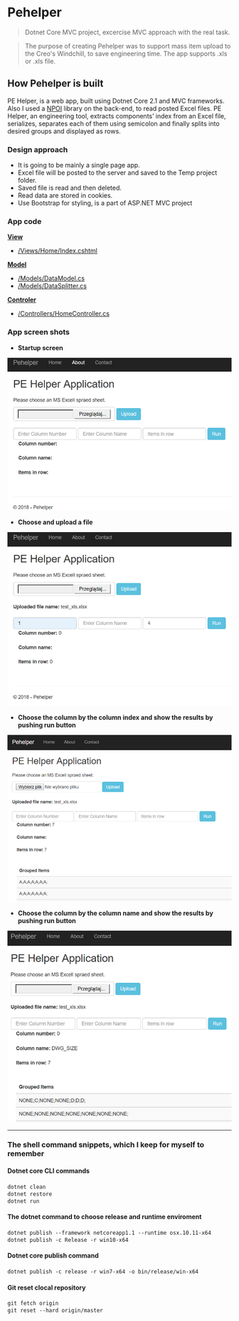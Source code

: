 # Pehelper

>Dotnet Core MVC project, excercise MVC approach with the real task.

>The purpose of creating Pehelper was to support mass item upload to the Creo's Windchill, to save engineering time. The app supports .xls or .xls file. 

## How Pehelper is built

PE Helper, is a web app, built using Dotnet Core 2.1 and MVC frameworks. Also I used a [NPOI](https://github.com/dotnetcore/NPOI) library on the back-end, to read posted Excel files. PE Helper, an engineering tool, extracts components’ index from an Excel file, serializes, separates each of them using semicolon and finally splits into desired groups and displayed as rows.

### Design approach

- It is going to be mainly a single page app.
- Excel file will be posted to the server and saved to the Temp project folder.
- Saved file is read and then deleted.
- Read data are stored in cookies.
- Use Bootstrap for styling, is a part of ASP.NET MVC project

### App code

**[View](https://github.com/LuczynskiDar/Pehelper/blob/master/Views/Home/)**

- [/Views/Home/Index.cshtml](https://github.com/LuczynskiDar/Pehelper/blob/master/Views/Home/Index.cshtml)

**[Model](https://github.com/LuczynskiDar/Pehelper/tree/master/Models/)**

- [/Models/DataModel.cs](https://github.com/LuczynskiDar/Pehelper/blob/master/Models/DataModel.cs)
- [/Models/DataSplitter.cs](https://github.com/LuczynskiDar/Pehelper/blob/master/Models/DataSplitter.cs)

**[Controler](https://github.com/LuczynskiDar/Pehelper/blob/master/Controllers/)**

- [/Controllers/HomeController.cs](https://github.com/LuczynskiDar/Pehelper/blob/master/Controllers/HomeController.cs)

### App screen shots

- **Startup screen**

![Startup screen](https://github.com/LuczynskiDar/Pehelper/blob/master/Img/pehelper_clean.PNG) 

- **Choose and upload a file**

![upload a file](https://github.com/LuczynskiDar/Pehelper/blob/master/Img/pehelper_uploaded.PNG)

- **Choose the column by the column index and show the results by pushing run button**

![run colun index](https://github.com/LuczynskiDar/Pehelper/blob/master/Img/pehelper_number.PNG)

- **Choose the column by the column name and show the results by pushing run button**

![run column name](https://github.com/LuczynskiDar/Pehelper/blob/master/Img/pehelper_run_column.PNG)

---

### The shell command snippets, which I keep for myself to remember

#### Dotnet core CLI commands

``` dotnet core
dotnet clean
dotnet restore
dotnet run
```

#### The dotnet command to choose release and runtime enviroment

``` dotnet core
dotnet publish --framework netcoreapp1.1 --runtime osx.10.11-x64
dotnet publish -c Release -r win10-x64
```

#### Dotnet core publish command

``` dotnet core
dotnet publish -c release -r win7-x64 -o bin/release/win-x64
```

#### Git reset clocal repository

``` git reset
git fetch origin
git reset --hard origin/master
```
